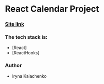# React Calendar Project

### [Site link](https://xxirynaxx.github.io/project1_HTML&CSS/)

### The tech stack is:

- [React]
- [ReactHooks]

### Author

- Iryna Kalachenko
